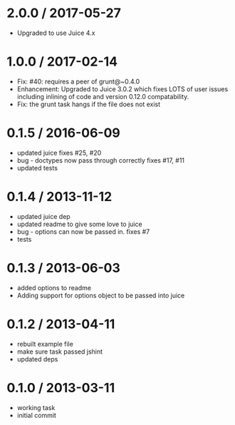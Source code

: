 2.0.0 / 2017-05-27
==================

* Upgraded to use Juice 4.x

1.0.0 / 2017-02-14
==================

* Fix: #40: requires a peer of grunt@~0.4.0
* Enhancement: Upgraded to Juice 3.0.2 which fixes LOTS of user issues
    including inlining of code and version 0.12.0 compatability.
* Fix: the grunt task hangs if the file does not exist

0.1.5 / 2016-06-09 
==================

  * updated juice  fixes #25, #20
  * bug - doctypes now pass through correctly  fixes #17, #11
  * updated tests

0.1.4 / 2013-11-12 
==================

  * updated juice dep
  * updated readme to give some love to juice
  * bug - options can now be passed in.  fixes #7
  * tests

0.1.3 / 2013-06-03 
==================

  * added options to readme
  * Adding support for options object to be passed into juice

0.1.2 / 2013-04-11 
==================

  * rebuilt example file
  * make sure task passed jshint
  * updated deps

0.1.0 / 2013-03-11
==================

  * working task
  * initial commit
